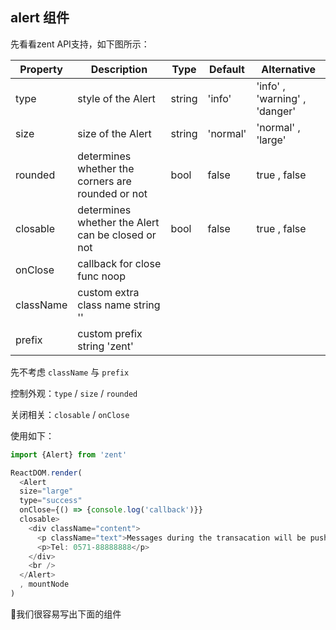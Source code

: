 ## alert 组件

先看看zent API支持，如下图所示：

Property | Description | Type | Default | Alternative
---------|-------------|------|---------|------------
type | style of the Alert |string |'info' |'info' , 'warning' , 'danger'
size |size of the Alert| string |'normal' |'normal' , 'large'
rounded |determines whether the corners are rounded or not | bool | false | true , false
closable | determines whether the Alert can be closed or not |bool| false | true , false
onClose |callback for close func noop
className |custom extra class name string ''
prefix | custom prefix string 'zent'

先不考虑 `className` 与 `prefix`

控制外观：`type` / `size` / `rounded`

关闭相关：`closable` / `onClose`

使用如下：

```js
import {Alert} from 'zent'

ReactDOM.render(
  <Alert
  size="large"
  type="success"
  onClose={() => {console.log('callback')}}
  closable>
    <div className="content">
      <p className="text">Messages during the transacation will be pushed through the Marketing Center.</p>
      <p>Tel: 0571-88888888</p>
    </div>
    <br />
  </Alert>
  , mountNode
)
```

我们很容易写出下面的组件



